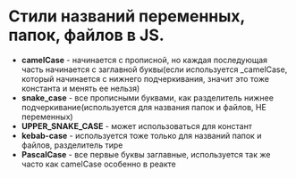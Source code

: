 Стили названий переменных, папок, файлов в JS.
=====================

* **camelCase** - начинается с прописной, но каждая последующая часть начинается с заглавной буквы(если используется _camelCase, который начинается с нижнего подчеркивания, значит это тоже константа и менять ее нельзя)
* **snake_case** - все прописными буквами, как разделитель нижнее подчеркивание(используется для названия папок и файлов, НЕ переменных)
* **UPPER_SNAKE_CASE** - может использоваться для констант
* **kebab-case** - используется тоже только для названий папок и файлов, разделитель тире
* **PascalCase** - все первые буквы заглавные, используется так же часто как camelCase особенно в реакте

